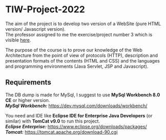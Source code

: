 # TIW-Project-2022

The aim of the project is to develop two version of a WebSite (pure HTML version/ Javascript version).<br> 
The professor assigned to me the exercise/project number 3 which is visible [here](https://github.com/lups2000/TIW-Project-2022/blob/master/TIW%20progetti%202021-22.pdf).

The purpose of the course is to prove our knowledge of the Web Architecture from the point of view of protocols (HTTP), description and presentation formats of the contents (HTML and CSS) and the languages and programming environments (Java Servlet, JSP and Javascript).

## Requirements
The DB dump is made for MySql, I suggest to use **MySql Workbench 8.0 CE** or higher version.<br>
***MySql Workbench:*** https://dev.mysql.com/downloads/workbench/

You need and IDE like **Eclipse IDE for Enterprise Java Developers** (or similar) with **TomCat v9.0** to run this project.   
***Eclipse Enterprise:*** https://www.eclipse.org/downloads/packages/ <br>
***Tomcat:*** https://tomcat.apache.org/download-90.cgi

